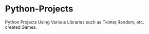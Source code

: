 # Python-Projects
Python Projects
Using Various Libraries such as Tkinter,Random, etc. created Games.
